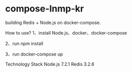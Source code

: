 # compose-lnmp-kr

building Redis + Node.js on docker-compose.

How to use?
1、install Node.js、docker、docker-compose

2、run 
npm install

3、run 
docker-compose up

Technology Stack
Node.js 7.2.1
Redis 3.2.6
